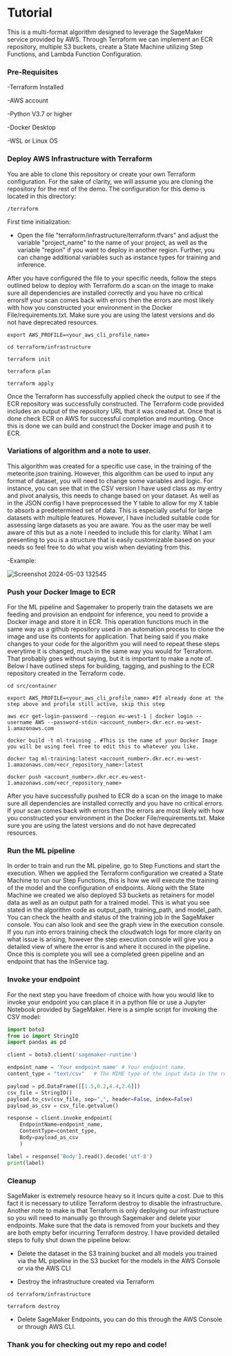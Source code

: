 # Tutorial

This is a multi-format algorithm designed to leverage the SageMaker service provided by AWS. Through Terraform we can implement an ECR repository, multiple S3 buckets, create a State Machine utilizing Step Functions, and Lambda Function Configuration. 

### Pre-Requisites

-Terraform Installed

-AWS account

-Python V3.7 or higher

-Docker Desktop

-WSL or Linux OS

### Deploy AWS Infrastructure with Terraform

You are able to clone this repository or create your own Terraform configuration. For the sake of clarity, we will assume you are cloning the repository for the rest of the demo. The configuration for this demo is located in this directory:
```shell script
/terraform
```

First time initialization:

- Open the file "terraform/infrastructure/terraform.tfvars" and adjust the variable "project_name" 
to the name of your project, as well as the variable "region" if you want to deploy in another region.
Further, you can change additional variables such as instance types for training and inference.

After you have configured the file to your specific needs, follow the steps outlined below to deploy with Terraform.do a scan on the image to make sure all dependencies are installed correctly and you have no critical errorsIf your scan comes back with errors then the errors are most likely with how you constructed your environment in the Docker File/requirements.txt. Make sure you are using the latest versions and do not have deprecated resources.

```shell script
export AWS_PROFILE=<your_aws_cli_profile_name>

cd terraform/infrastructure

terraform init

terraform plan

terraform apply
```
Once the Terraform has successfully applied check the output to see if the ECR repository was successfully constructed. The Terraform code provided includes an output of the repository URL that it was created at.
Once that is done check ECR on AWS for successful completion and mounting.
Once this is done we can build and construct the Docker image and push it to ECR.

### Variations of algorithm and a note to user.

This algorithm was created for a specific use case, in the training of the meteorite.json training. However, this algorithm can be used to input any format of dataset, you will need to change some variables and logic. 
For instance, you can see that in the CSV version I have used class as my entry and pivot analysis, this needs to change based on your dataset. As well as in the JSON config I have preprocessed the Y table to allow for my X table to absorb a predetermined set
of data. This is especially useful for large datasets with multiple features. However, I have included suitable code for assessing large datasets as you are aware. You as the user may be well aware of this but as a note I needed to include this for clarity. 
What I am presenting to you is a structure that is easily customizable based on your needs so feel free to do what you wish when deviating from this.

-Example:

![Screenshot 2024-05-03 132545](https://github.com/Daazd/Machine-Learning-Pipeline-SageMaker/assets/148648249/5198ab53-782e-461c-a9a0-b75c8a491349)

### Push your Docker Image to ECR

For the ML pipeline and Sagemaker to properly train the datasets we are feeding and provision an endpoint for inference, you need to provide a Docker image and store it in ECR.
This operation functions much in the same way as a github repository used in an automation process to clone the image and use its contents for application.
That being said if you make changes to your code for the algorithm you will need to repeat these steps everytime it is changed, much in the same way you would for Terraform. That probably goes without saying, but it is important to make a note of.
Below I have outlined steps for building, tagging, and pushing to the ECR repository created in the Terraform code.

```shell script
cd src/container

export AWS_PROFILE=<your_aws_cli_profile_name> #If already done at the step above and profile still active, skip this step

aws ecr get-login-password --region eu-west-1 | docker login --username AWS --password-stdin <account_number>.dkr.ecr.eu-west-1.amazonaws.com

docker build -t ml-training . #This is the name of your Docker Image you will be using feel free to edit this to whatever you like.

docker tag ml-training:latest <account_number>.dkr.ecr.eu-west-1.amazonaws.com/<ecr_repository_name>:latest

docker push <account_number>.dkr.ecr.eu-west-1.amazonaws.com/<ecr_repository_name>
```

After you have successfully pushed to ECR do a scan on the image to make sure all dependencies are installed correctly and you have no critical errors.
If your scan comes back with errors then the errors are most likely with how you constructed your environment in the Docker File/requirements.txt. Make sure you are using the latest versions and do not have deprecated resources.

### Run the ML pipeline

In order to train and run the ML pipeline, go to Step Functions and start the execution.
When we applied the Terraform configuration we created a State Machine to run our Step Functions, this is how we will execute the training of the model and the configuration of endpoints. Along with the State Machine we created we also
deployed S3 buckets as retainers for model data as well as an output path for a trained model. This is what you see stated in the algorithm code as output_path, training_path, and model_path. You can check the health and status of the training job
in the SageMaker console. You can also look and see the graph view in the execution console. If you run into errors training check the cloudwatch logs for more clarity on what issue is arising, however the step execution console will give you a detailed 
view of where the error is and where it occured in the pipeline. 
Once this is complete you will see a completed green pipeline and an endpoint that has the InService tag.

### Invoke your endpoint
For the next step you have freedom of choice with how you would like to invoke your endpoint you can place it in a python file or use a Jupyter Notebook provided by SageMaker.
Here is a simple script for invoking the CSV model:
```python
import boto3
from io import StringIO
import pandas as pd

client = boto3.client('sagemaker-runtime')

endpoint_name = 'Your endpoint name' # Your endpoint name.
content_type = "text/csv"   # The MIME type of the input data in the request body.

payload = pd.DataFrame([[1.5,0.2,4.4,2.6]])
csv_file = StringIO()
payload.to_csv(csv_file, sep=",", header=False, index=False)
payload_as_csv = csv_file.getvalue()

response = client.invoke_endpoint(
    EndpointName=endpoint_name, 
    ContentType=content_type,
    Body=payload_as_csv
    )

label = response['Body'].read().decode('utf-8')
print(label)
```

### Cleanup 

SageMaker is extremely resource heavy so it incurs quite a cost. Due to this fact it is necessary to utilize Terraform destroy to disable the infrastructure. 
Another note to make is that Terraform is only deploying our infrastructure so you will need to manually go through Sagemaker and delete your endpoints. Make sure that the data is removed from your buckets and they are both empty befor incurring Terraform destroy.
I have provided detailed steps to fully shut down the pipeline below:
- Delete the dataset in the S3 training bucket and all models you trained via the ML pipeline in the S3 bucket for the
 models in the AWS Console or via the AWS CLI
 
- Destroy the infrastructure created via Terraform
```shell script
cd terraform/infrastructure

terraform destroy
```
- Delete SageMaker Endpoints, you can do this through the AWS Console or through AWS CLI.

### Thank you for checking out my repo and code!
